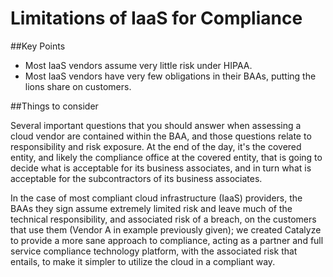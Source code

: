 # Limitations of IaaS for Compliance

##Key Points

* Most IaaS vendors assume very little risk under HIPAA.
* Most IaaS vendors have very few obligations in their BAAs, putting the lions share on customers.

##Things to consider

Several important questions that you should answer when assessing a cloud vendor are contained within the BAA, and those questions relate to responsibility and risk exposure. At the end of the day, it's the covered entity, and likely the compliance office at the covered entity, that is going to decide what is acceptable for its business associates, and in turn what is acceptable for the subcontractors of its business associates.

In the case of most compliant cloud infrastructure (IaaS) providers, the BAAs they sign assume extremely limited risk and leave much of the technical responsibility, and associated risk of a breach, on the customers that use them (Vendor A in example previously given); we created Catalyze to provide a more sane approach to compliance, acting as a partner and full service compliance technology platform, with the associated risk that entails, to make it simpler to utilize the cloud in a compliant way.
